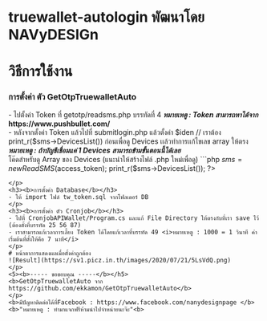 # truewallet-autologin พัฒนาโดย  NAVyDESIGn

# วิธีการใช้งาน

<h3><b>การตั้งค่า ตัว GetOtpTruewalletAuto</b></h3>
- ไปตั้งค่า Token ที่ getotp/readsms.php บรรทัดที่ 4 <b><i>หมายเหตู : Token สามารถหาได้จาก </i>https://www.pushbullet.com/</b></br>
- หลังจากตั้งค่า Token แล้วไปที่ submitlogin.php แล้วตั้งค่า $iden // เราต้อง print_r($sms->DevicesList()) ก่อนเพื่อดู Devices เเล้วทำการเเก้ไขเลข array ให้ตรง <b><i>หมายเหตู : ถ้าบัญชีเชื่อมแค่ 1 Devices สามารถข้ามขั้นตอนนี้ได้เลย</i></b></br>
โค๊ดสำหรับดู Array ของ Devices (แนะนำให้สร้างไฟล์ .php ใหม่เพื่อดู)
```php
<?php
  require "getotp/readsms.php";
  
  $sms = new ReadSMS($access_token);
  print_r($sms->DevicesList());
?>
```
</p>
<h3><b>การตั้งค่า Database</b></h3>
- ให้ import ไฟล์ tw_token.sql จากโฟลเดอร์ DB
</p>
<h3><b>การตั้งค่า ตัว Cronjob</b></h3>
- ไปที่ CronjobAPIWallet/Program.cs และแก้ File Directory ให้ตรงกับที่เรา save ไว้ (ต้องตั้งที่บรรทัด 25 56 87)
- เราสามารถแก้เวลาการเลี้ยง Token ได้โดยแก้เวลาที่บรรทัด 49 <i>หมายเหตู : 1000 = 1 วินาที ค่าเริ่มต้นที่ตั้งให้คือ 7 นาที</i>
</p>
# หน้าตาการแสดงผลเมื่อตั้งค่าถูกต้อง
![Result](https://sv1.picz.in.th/images/2020/07/21/5LsVdQ.png)
</p>
<5><b>----- ขอขอบคุณ -----</b></h5>
<b>GetOtpTruewalletAuto จาก https://github.com/ekkamon/GetOtpTruewalletAuto</b>
</p>
<b>มีปัญหาติดต่อได้ที่Facebook : https://www.facebook.com/nanydesignpage </b>
<b>"หมายเหตู : ทำมาแจกฟรีห้ามนำไปจำหน่ายนะจ๊ะ"<b>
